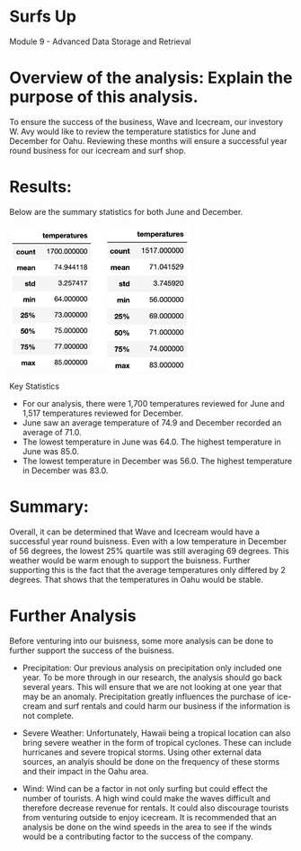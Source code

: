 # Surfs Up
Module 9 - Advanced Data Storage and Retrieval


# Overview of the analysis: Explain the purpose of this analysis.
To ensure the success of the business, Wave and Icecream, our investory W. Avy would like to review the temperature statistics for June and December for Oahu.    Reviewing these months will ensure a successful year round business for our icecream and surf shop.

# Results: 
Below are the summary statistics for both June and December.

<img src="June_statistics.png" width="170">           <img src="December_statistics.png" width="150"> 


Key Statistics
- For our analysis, there were 1,700 temperatures reviewed for June and 1,517 temperatures reviewed for December.
- June saw an average temperature of 74.9 and December recorded an average of 71.0.
- The lowest temperature in June was 64.0.   The highest temperature in June was 85.0.
- The lowest temperature in December was 56.0.   The highest temperature in December was 83.0.

# Summary: 
Overall, it can be determined that Wave and Icecream would have a successful year round buisness.   Even with a low temperature in December of 56 degrees, the lowest 25% quartile was still averaging 69 degrees.    This weather would be warm enough to support the buisness.   Further supporting this is the fact that the average temperatures only differed by 2 degrees.   That shows that the temperatures in Oahu would be stable.

# Further Analysis
Before venturing into our buisness, some more analysis can be done to further support the success of the buisness. 

- Precipitation:  Our previous analysis on precipitation only included one year.    To be more through in our research, the analysis should go back several years.   This will ensure that we are not looking at one year that may be an anomaly.   Precipitation greatly influences the purchase of ice-cream and surf rentals and could harm our business if the information is not complete.

- Severe Weather:   Unfortunately, Hawaii being a tropical location can also bring severe weather in the form of tropical cyclones.   These can include hurricanes and severe tropical storms.    Using other external data sources, an analyis should be done on the frequency of these storms and their impact in the Oahu area.

- Wind:   Wind can be a factor in not only surfing but could effect the number of tourists.    A high wind could make the waves difficult and therefore decrease revenue for rentals.    It could also discourage tourists from venturing outside to enjoy icecream.   It is recommended that an analysis be done on the wind speeds in the area to see if the winds would be a contributing factor to the success of the company.
